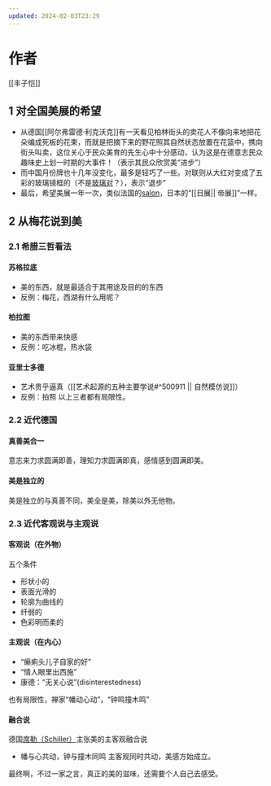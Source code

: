 ```yaml
---
updated: 2024-02-03T23:29
---
```

# 作者
[[丰子恺]]

## 1 对全国美展的希望
- 从德国[[阿尔弗雷德·利克沃克]]有一天看见柏林街头的卖花人不像向来地把花朵编成死板的花束，而就是把摘下来的野花照其自然状态放置在花篮中，携向街头叫卖，这位关心于民众美育的先生心中十分感动，认为这是在德意志民众趣味史上划一时期的大事件！（表示其民众欣赏美“进步”）
- 而中国月份牌也十几年没变化，最多是轻巧了一些。对联则从大红对变成了五彩的玻璃镜框的（不是[玻璃对](https://baijiahao.baidu.com/s?id=1623643635419616058&wfr=spider&for=pc)？），表示“退步”
- 最后，希望美展一年一次，类似法国的[salon](https://baike.baidu.com/item/%E6%B2%99%E9%BE%99%E7%BE%8E%E5%B1%95/7051425?fr=ge_ala)，日本的“[[日展|| 帝展]]”一样。

## 2 从梅花说到美
### 2.1 希腊三哲看法
#### 苏格拉底
 - 美的东西，就是最适合于其用途及目的的东西
 - 反例：梅花，西湖有什么用呢？
#### 柏拉图
- 美的东西带来快感
- 反例：吃冰棍，热水袋
#### 亚里士多德
- 艺术贵乎逼真（[[艺术起源的五种主要学说#^500911 || 自然模仿说]]）
- 反例：拍照
以上三者都有局限性。

### 2.2 近代德国
#### 真善美合一
意志来力求圆满即善，理知力求圆满即真，感情感到圆满即美。

#### 美是独立的
美是独立的与真善不同，美全是美，除美以外无他物。

### 2.3 近代客观说与主观说
#### 客观说（在外物）
五个条件
- 形状小的
- 表面光滑的
- 轮廓为曲线的
- 纤弱的
- 色彩明而柔的

#### 主观说（在内心）
- “癞痢头儿子自家的好”
- “情人眼里出西施”
- 康德：“无关心说”(disinterestedness)

也有局限性，禅家“幡动心动”，“钟鸣撞木鸣”

#### 融合说
德国[席勒（Schiller）](https://zh.wikipedia.org/zh-cn/%E5%BC%97%E9%87%8C%E5%BE%B7%E9%87%8C%E5%B8%8C%C2%B7%E5%B8%AD%E5%8B%92)主张美的主客观融合说
- 幡与心共动，钟与撞木同鸣
主客观同时共动，美感方始成立。

最终啊，不过一家之言，真正的美的滋味，还需要个人自己去感受。
